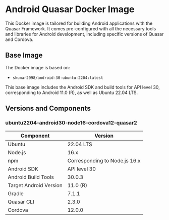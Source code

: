 # Android Quasar Docker Image

This Docker image is tailored for building Android applications with the Quasar Framework. It comes pre-configured with all the necessary tools and libraries for Android development, including specific versions of Quasar and Cordova.

## Base Image

The Docker image is based on:

- `skumar2998/android-30-ubuntu-2204:latest`

This base image includes the Android SDK and build tools for API level 30, corresponding to Android 11.0 (R), as well as Ubuntu 22.04 LTS.

## Versions and Components

### ubuntu2204-android30-node16-cordova12-quasar2

| Component              | Version                       |
|------------------------|-------------------------------|
| Ubuntu                 | 22.04 LTS                     |
| Node.js                | 16.x                          |
| npm                    | Corresponding to Node.js 16.x |
| Android SDK            | API level 30                  |
| Android Build Tools    | 30.0.3                        |
| Target Android Version | 11.0 (R)                      |
| Gradle                 | 7.1.1                         |
| Quasar CLI             | 2.3.0                         |
| Cordova                | 12.0.0                        |

